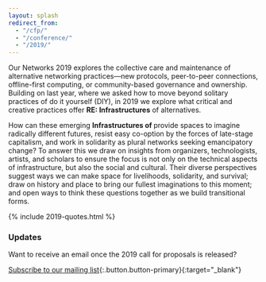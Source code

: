 ```yaml
---
layout: splash
redirect_from:
  - "/cfp/"
  - "/conference/"
  - "/2019/"
---
```


Our Networks 2019 explores the collective care and maintenance of alternative networking practices&mdash;new protocols, peer-to-peer connections, offline-first computing, or community-based governance and ownership. Building on last year, where we asked how to move beyond solitary practices of do it yourself (DIY), in 2019 we explore what critical and creative practices offer **RE: Infrastructures** of alternatives.

How can these emerging **Infrastructures of <span id="word"></span>** provide spaces to imagine  
radically different futures, resist easy co-option by the forces of late-stage capitalism, and work in solidarity as plural networks seeking emancipatory change? To answer this we draw on insights from organizers, technologists, artists, and scholars to ensure the focus is not only on the technical aspects of infrastructure, but also the social and cultural. Their diverse perspectives suggest ways we can make space for livelihoods, solidarity, and survival; draw on history and place to bring our fullest imaginations to this moment; and open ways to think these questions together as we build transitional forms.

{% include 2019-quotes.html %}

### Updates

Want to receive an email once the 2019 call for proposals is released?

[Subscribe to our mailing list](https://lists.mayfirst.org/mailman/listinfo/ournetworks){:.button.button-primary}{:target="_blank"}

<script async src="/js/typing.js"></script>
